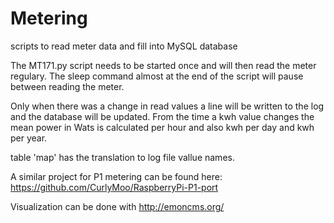 Metering
========

scripts to read meter data and fill into MySQL database

The MT171.py script needs to be started once and will then read the meter regulary.
The sleep command almost at the end of the script will pause between reading the meter.

Only when there was a change in read values a line will be written to the log and the database will be updated.
From the time a kwh value changes the mean power in Wats is calculated per hour and also kwh per day and kwh per year.

table 'map' has the translation to log file vallue names.

A similar project for P1 metering can be found here: https://github.com/CurlyMoo/RaspberryPi-P1-port

Visualization can be done with http://emoncms.org/

